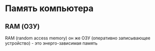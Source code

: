 # Память компьютера

## RAM (ОЗУ)

RAM (random access memory) он же ОЗУ (оперативно записывающее устройство) - это энерго-зависимая память
